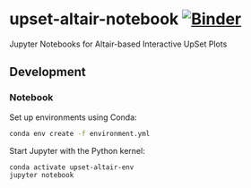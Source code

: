 # upset-altair-notebook [![Binder](https://mybinder.org/badge_logo.svg)](https://mybinder.org/v2/gh/hms-dbmi/upset-altair-notebook/4c1efc07a7c3ed513e048bf9c2f4d96917a21fad)

Jupyter Notebooks for Altair-based Interactive UpSet Plots

## Development
### Notebook
Set up environments using Conda:

```sh
conda env create -f environment.yml
```

Start Jupyter with the Python kernel:

```sh
conda activate upset-altair-env
jupyter notebook
```
